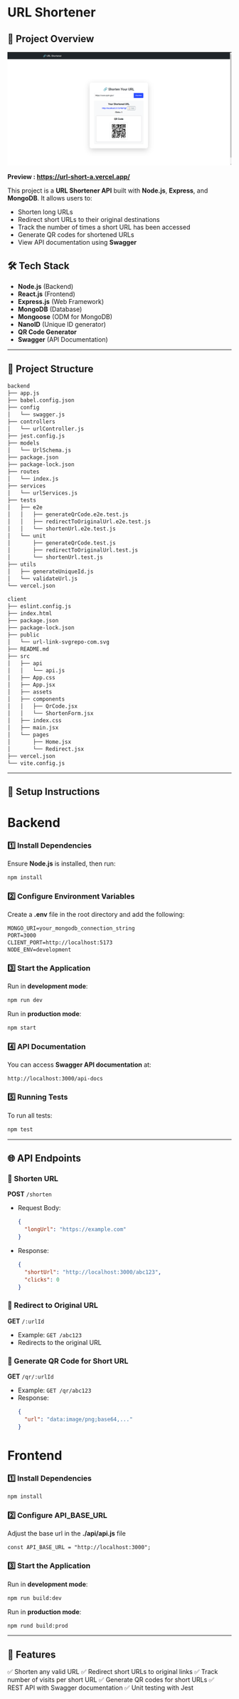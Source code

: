 # URL Shortener

## 📌 Project Overview

![Alt text](url_shortener.png)

**Preview : https://url-short-a.vercel.app/**

This project is a **URL Shortener API** built with **Node.js**, **Express**, and **MongoDB**. It allows users to:

- Shorten long URLs
- Redirect short URLs to their original destinations
- Track the number of times a short URL has been accessed
- Generate QR codes for shortened URLs
- View API documentation using **Swagger**

## 🛠 Tech Stack

- **Node.js** (Backend)
- **React.js** (Frontend)
- **Express.js** (Web Framework)
- **MongoDB** (Database)
- **Mongoose** (ODM for MongoDB)
- **NanoID** (Unique ID generator)
- **QR Code Generator**
- **Swagger** (API Documentation)

---

## 📁 Project Structure

```
backend
├── app.js
├── babel.config.json
├── config
│   └── swagger.js
├── controllers
│   └── urlController.js
├── jest.config.js
├── models
│   └── UrlSchema.js
├── package.json
├── package-lock.json
├── routes
│   └── index.js
├── services
│   └── urlServices.js
├── tests
│   ├── e2e
│   │   ├── generateQrCode.e2e.test.js
│   │   ├── redirectToOriginalUrl.e2e.test.js
│   │   └── shortenUrl.e2e.test.js
│   └── unit
│       ├── generateQrCode.test.js
│       ├── redirectToOriginalUrl.test.js
│       └── shortenUrl.test.js
├── utils
│   ├── generateUniqueId.js
│   └── validateUrl.js
└── vercel.json
```

```
client
├── eslint.config.js
├── index.html
├── package.json
├── package-lock.json
├── public
│   └── url-link-svgrepo-com.svg
├── README.md
├── src
│   ├── api
│   │   └── api.js
│   ├── App.css
│   ├── App.jsx
│   ├── assets
│   ├── components
│   │   ├── QrCode.jsx
│   │   └── ShortenForm.jsx
│   ├── index.css
│   ├── main.jsx
│   └── pages
│       ├── Home.jsx
│       └── Redirect.jsx
├── vercel.json
└── vite.config.js
```

---

## 🚀 Setup Instructions

# Backend

### 1️⃣ Install Dependencies

Ensure **Node.js** is installed, then run:

```sh
npm install
```

### 2️⃣ Configure Environment Variables

Create a **.env** file in the root directory and add the following:

```
MONGO_URI=your_mongodb_connection_string
PORT=3000
CLIENT_PORT=http://localhost:5173
NODE_ENV=development
```

### 3️⃣ Start the Application

Run in **development mode**:

```sh
npm run dev
```

Run in **production mode**:

```sh
npm start
```

### 4️⃣ API Documentation

You can access **Swagger API documentation** at:

```
http://localhost:3000/api-docs
```

### 5️⃣ Running Tests

To run all tests:

```sh
npm test
```

---

## 🌐 API Endpoints

### 🔹 Shorten URL

**POST** `/shorten`

- Request Body:
  ```json
  {
    "longUrl": "https://example.com"
  }
  ```
- Response:
  ```json
  {
    "shortUrl": "http://localhost:3000/abc123",
    "clicks": 0
  }
  ```

### 🔹 Redirect to Original URL

**GET** `/:urlId`

- Example: `GET /abc123`
- Redirects to the original URL

### 🔹 Generate QR Code for Short URL

**GET** `/qr/:urlId`

- Example: `GET /qr/abc123`
- Response:
  ```json
  {
    "url": "data:image/png;base64,..."
  }
  ```

# Frontend

### 1️⃣ Install Dependencies

```sh
npm install
```

### 2️⃣ Configure API_BASE_URL

Adjust the base url in the **./api/api.js** file

```code
const API_BASE_URL = "http://localhost:3000";
```

### 3️⃣ Start the Application

Run in **development mode**:

```sh
npm run build:dev
```

Run in **production mode**:

```sh
npm rund build:prod
```

---

## 🎯 Features

✅ Shorten any valid URL
✅ Redirect short URLs to original links
✅ Track number of visits per short URL
✅ Generate QR codes for short URLs
✅ REST API with Swagger documentation
✅ Unit testing with Jest
